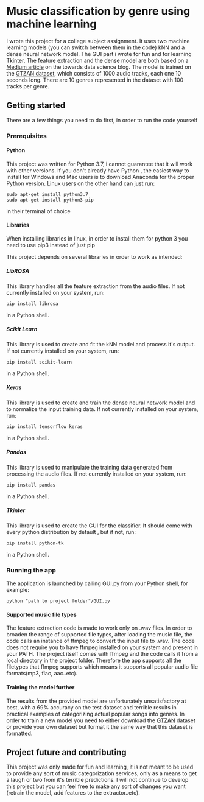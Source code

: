 # Music classification by genre using machine learning 

I wrote this project for a college subject assignment. It uses two machine learning models (you can switch between them in the code)
kNN and a dense neural network model. The GUI part i wrote for fun and for learning Tkinter. The feature extraction and the dense model 
are both based on a [Medium article](https://towardsdatascience.com/extract-features-of-music-75a3f9bc265d) on the towards data science 
blog. The model is trained on the [GTZAN dataset](http://marsyas.info/downloads/datasets.html), which consists of 1000 audio tracks, 
each one 10 seconds long. There are 10 genres represented in the dataset with 100 tracks per genre. 

## Getting started 

There are a few things you need to do first, in order to run the code yourself

### Prerequisites

#### Python 

This project was written for Python 3.7, i cannot guarantee that it will work with other versions.
If you don't already have Python , the easiest way to install for Windows and Mac users
is to download Anaconda for the proper Python version. Linux users on the other hand can just run:

```
sudo apt-get install python3.7
sudo apt-get install python3-pip
``` 
in their terminal of choice

#### Libraries

When installing libraries in linux, in order to install them for python 3 
you need to use pip3 instead of just pip

This project depends on several libraries in order to work as intended:


##### LibROSA 

This library handles all the feature extraction from the audio files. 
If not currently installed on your system, run:

```
pip install librosa
``` 

in a Python shell.

##### Scikit Learn

This library is used to create and fit the kNN model and process it's output.
If not currently installed on your system, run:

```
pip install scikit-learn
```

in a Python shell.

##### Keras

This library is used to create and train the dense neural network model and to
normalize the input training data. 
If not currently installed on your system, run:

```
pip install tensorflow keras
```

in a Python shell.

##### Pandas

This library is used to manipulate the training data generated from processing
the audio files.
If not currently installed on your system, run:

```
pip install pandas
```

in a Python shell.

##### Tkinter

This library is used to create the GUI for the classifier.
It should come with every python distribution by default , 
but if not, run:

```
pip install python-tk
```

in a Python shell.


### Running the app

The application is launched by calling GUI.py from your
Python shell, for example:

```
python "path to project folder"/GUI.py
```

#### Supported music file types

The feature extraction code is made to work only on .wav files.
In order to broaden the range of supported file types, after 
loading the music file, the code calls an instance of ffmpeg
to convert the input file to .wav. The code does not require
you to have ffmpeg installed on your system and present in
your PATH. The project itself comes with ffmpeg and the code
calls it from a local directory in the project folder.
Therefore the app supports all the filetypes that ffmpeg supports
which means it supports all popular audio file formats(mp3, flac, aac..etc).

#### Training the model further

The results from the provided model are unfortunately unsatisfactory at best, with 
a 69% accuracy on the test dataset and terrible results in practical examples of 
categorizing actual popular songs into genres. In order to train a new model you 
need to either download the [GTZAN](http://marsyas.info/downloads/datasets.html) dataset or provide 
your own dataset but format it the same way that this dataset is formatted.

## Project future and contributing

This project was only made for fun and learning, it is not meant to be used to provide
any sort of music categorization services, only as a means to get a laugh or two from 
it's terrible predictions. I will not continue to develop this project but you can feel
free to make any sort of changes you want (retrain the model, add features to the extractor..etc).